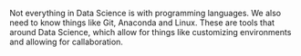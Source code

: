 Not everything in Data Science is with programming languages. We also need to know things like Git, Anaconda and Linux. These are tools that around Data Science, which allow for things like customizing environments and allowing for callaboration.

